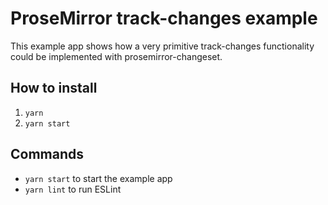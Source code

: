 # ProseMirror track-changes example

This example app shows how a very primitive track-changes functionality could be implemented with prosemirror-changeset.

## How to install

1. `yarn`
2. `yarn start`

## Commands

* `yarn start` to start the example app
* `yarn lint` to run ESLint
